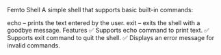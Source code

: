 Femto Shell
A simple shell that supports basic built-in commands:

echo – prints the text entered by the user.
exit – exits the shell with a goodbye message.
Features
✅ Supports echo command to print text.
✅ Supports exit command to quit the shell.
✅ Displays an error message for invalid commands.
